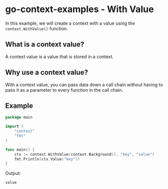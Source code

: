 # go-context-examples - With Value

In this example, we will create a context with a value using the 
`context.WithValue()` function.

## What is a context value?

A context value is a value that is stored in a context.

## Why use a context value?

With a context value, you can pass data down a call chain 
without having to pass it as a parameter to every function 
in the call chain.

## Example

```go
package main

import (
    "context"
    "fmt"
)

func main() {
    ctx := context.WithValue(context.Background(), "key", "value")
    fmt.Println(ctx.Value("key"))
}
```

Output:

```
value
```